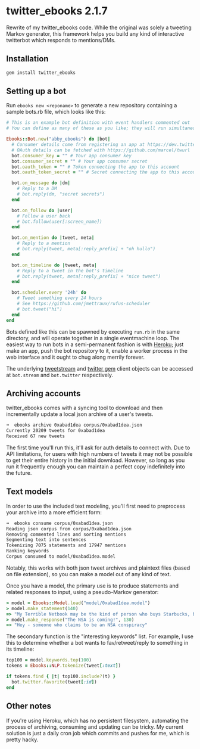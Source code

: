 # twitter\_ebooks 2.1.7

Rewrite of my twitter\_ebooks code. While the original was solely a tweeting Markov generator, this framework helps you build any kind of interactive twitterbot which responds to mentions/DMs.

## Installation

```bash
gem install twitter_ebooks
```

## Setting up a bot

Run `ebooks new <reponame>` to generate a new repository containing a sample bots.rb file, which looks like this:

``` ruby
# This is an example bot definition with event handlers commented out
# You can define as many of these as you like; they will run simultaneously

Ebooks::Bot.new("abby_ebooks") do |bot|
  # Consumer details come from registering an app at https://dev.twitter.com/
  # OAuth details can be fetched with https://github.com/marcel/twurl
  bot.consumer_key = "" # Your app consumer key
  bot.consumer_secret = "" # Your app consumer secret
  bot.oauth_token = "" # Token connecting the app to this account
  bot.oauth_token_secret = "" # Secret connecting the app to this account

  bot.on_message do |dm|
    # Reply to a DM
    # bot.reply(dm, "secret secrets")
  end

  bot.on_follow do |user|
    # Follow a user back
    # bot.follow(user[:screen_name])
  end

  bot.on_mention do |tweet, meta|
    # Reply to a mention
    # bot.reply(tweet, meta[:reply_prefix] + "oh hullo")
  end

  bot.on_timeline do |tweet, meta|
    # Reply to a tweet in the bot's timeline
    # bot.reply(tweet, meta[:reply_prefix] + "nice tweet")
  end

  bot.scheduler.every '24h' do
    # Tweet something every 24 hours
    # See https://github.com/jmettraux/rufus-scheduler
    # bot.tweet("hi")
  end
end
```

Bots defined like this can be spawned by executing `run.rb` in the same directory, and will operate together in a single eventmachine loop. The easiest way to run bots in a semi-permanent fashion is with [Heroku](https://www.heroku.com); just make an app, push the bot repository to it, enable a worker process in the web interface and it ought to chug along merrily forever.

The underlying [tweetstream](https://github.com/tweetstream/tweetstream) and [twitter gem](https://github.com/sferik/twitter) client objects can be accessed at `bot.stream` and `bot.twitter` respectively.

## Archiving accounts

twitter\_ebooks comes with a syncing tool to download and then incrementally update a local json archive of a user's tweets.

``` zsh
➜  ebooks archive 0xabad1dea corpus/0xabad1dea.json 
Currently 20209 tweets for 0xabad1dea
Received 67 new tweets
```

The first time you'll run this, it'll ask for auth details to connect with. Due to API limitations, for users with high numbers of tweets it may not be possible to get their entire history in the initial download. However, so long as you run it frequently enough you can maintain a perfect copy indefinitely into the future.

## Text models

In order to use the included text modeling, you'll first need to preprocess your archive into a more efficient form:

``` zsh
➜  ebooks consume corpus/0xabad1dea.json 
Reading json corpus from corpus/0xabad1dea.json
Removing commented lines and sorting mentions
Segmenting text into sentences
Tokenizing 7075 statements and 17947 mentions
Ranking keywords
Corpus consumed to model/0xabad1dea.model
```

Notably, this works with both json tweet archives and plaintext files (based on file extension), so you can make a model out of any kind of text. 

Once you have a model, the primary use is to produce statements and related responses to input, using a pseudo-Markov generator:

``` ruby
> model = Ebooks::Model.load("model/0xabad1dea.model")
> model.make_statement(140)
=> "My Terrible Netbook may be the kind of person who buys Starbucks, but this Rackspace vuln is pretty straight up a backdoor"
> model.make_response("The NSA is coming!", 130)
=> "Hey - someone who claims to be an NSA conspiracy"
```

The secondary function is the "interesting keywords" list. For example, I use this to determine whether a bot wants to fav/retweet/reply to something in its timeline:

``` ruby
top100 = model.keywords.top(100)
tokens = Ebooks::NLP.tokenize(tweet[:text])

if tokens.find { |t| top100.include?(t) }
  bot.twitter.favorite(tweet[:id])
end
```

## Other notes

If you're using Heroku, which has no persistent filesystem, automating the process of archiving, consuming and updating can be tricky. My current solution is just a daily cron job which commits and pushes for me, which is pretty hacky.
